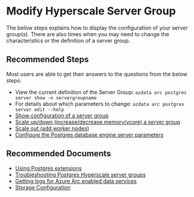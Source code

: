 <properties
	pageTitle="Modify Hyperscale Server Group"
	description="Modify Hyperscale Server Group"
	infoBubbleText="Modify Hyperscale Server Group"
	service="microsoft.azuredata"
	resource="postgresinstances"
	ms.author="pookam"
	displayOrder=""
	articleId="6713c21e-3851-4ba7-bbf4-a1e9ecfa17c51"
	diagnosticScenario=""
	selfHelpType="generic"
	supportTopicIds="32747911"
	resourceTags=""
	productPesIds="17124"
	cloudEnvironments="Public"
	ownershipId="AzureData_Azure_Arc_enabled_PostgreSQL_Hyperscale"
    />
    
# Modify Hyperscale Server Group

The below steps explains how to display the configuration of your server group(s). There are also times when you may need to change the characteristics or the definition of a server group.

## **Recommended Steps**
Most users are able to get their answers to the questions from the below steps:

* View the current definition of the Server Group: `azdata arc postgres server show -n servergroupname`
* For details about which parameters to change: `azdata arc postgres server edit --help`
* [Show configuration of a server group](https://docs.microsoft.com/azure/azure-arc/data/show-configuration-postgresql-hyperscale-server-group)
* [Scale up/down (increase/decrease memory/vcore) a server group](https://docs.microsoft.com/azure/azure-arc/data/scale-up-down-postgresql-hyperscale-server-group-using-cli)
* [Scale out (add worker nodes)](https://docs.microsoft.com/azure/azure-arc/data/scale-out-postgresql-hyperscale-server-group)
* [Configure the Postgres database engine server parameters](https://docs.microsoft.com/azure/azure-arc/data/configure-server-parameters-postgresql-hyperscale)

## **Recommended Documents**

- [Using Postgres extensions](https://docs.microsoft.com/azure/azure-arc/data/using-extensions-in-postgresql-hyperscale-server-group)
- [Troubleshooting Postgres Hyperscale server groups](https://docs.microsoft.com/azure/azure-arc/data/troubleshoot-postgresql-hyperscale-server-group)
- [Getting logs for Azure Arc enabled data services](https://docs.microsoft.com/azure/azure-arc/data/troubleshooting-get-logs)
- [Storage Configuration](https://github.com/microsoft/Azure-data-services-on-Azure-Arc/blob/master/docs/storage-configuration.md)
